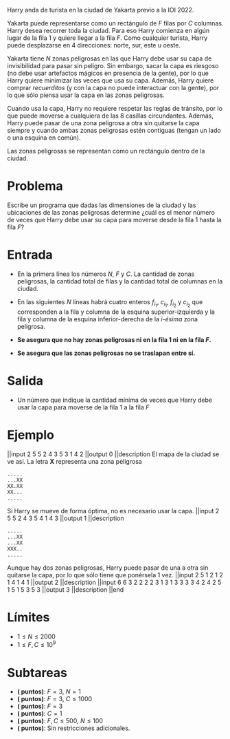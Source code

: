 Harry anda de turista en la ciudad de Yakarta previo a la IOI 2022.

Yakarta puede representarse como un rectángulo de $F$ filas por $C$ columnas. Harry desea recorrer toda la ciudad. Para eso Harry comienza en algún lugar de la fila $1$ y quiere llegar a la fila $F$. Como cualquier turista, Harry puede desplazarse en 4 direcciones: norte, sur, este u oeste.

Yakarta tiene $N$ zonas peligrosas en las que Harry debe usar su capa de invisibilidad para pasar sin peligro. Sin embargo, sacar la capa es riesgoso (no debe usar artefactos mágicos en presencia de la gente), por lo que Harry quiere minimizar las veces que usa su capa. Además, Harry quiere comprar _recuerditos_ (y con la capa no puede interactuar con la gente), por lo que sólo piensa usar la capa en las zonas peligrosas.

Cuando usa la capa, Harry no requiere respetar las reglas de tránsito, por lo que puede moverse a cualquiera de las 8 casillas circundantes. Además, Harry puede pasar de una zona peligrosa a otra sin quitarse la capa siempre y cuando ambas zonas peligrosas estén contiguas (tengan un lado o una esquina en común).

Las zonas peligrosas se representan como un rectángulo dentro de la ciudad.

# Problema

Escribe un programa que dadas las dimensiones de la ciudad y las ubicaciones de las zonas peligrosas determine ¿cuál es el menor número de veces que Harry debe usar su capa para moverse desde la fila $1$ hasta la fila $F$?

# Entrada

- En la primera línea los números $N$, $F$ y $C$. La cantidad de zonas peligrosas, la cantidad total de filas y la cantidad total de columnas en la ciudad.
- En las siguientes $N$ líneas habrá cuatro enteros $f_{i_1}$, $c_{i_1}$, $f_{i_2}$ y $c_{i_2}$ que corresponden a la fila y columna de la esquina superior-izquierda y la fila y columna de la esquina inferior-derecha de la _i-ésima_ zona peligrosa.

- **Se asegura que no hay zonas peligrosas ni en la fila $1$ ni en la fila $F$.**
- **Se asegura que las zonas peligrosas no se traslapan entre sí.**

# Salida

- Un número que indique la cantidad mínima de veces que Harry debe usar la capa para moverse de la fila $1$ a la fila $F$

# Ejemplo

||input
2 5 5
2 4 3 5
3 1 4 2
||output
0
||description
El mapa de la ciudad se ve así. La letra **X** representa una zona peligrosa

```
.....
...XX
XX.XX
XX...
.....
```

Si Harry se mueve de forma óptima, no es necesario usar la capa.
||input
2 5 5
2 4 3 5
4 1 4 3
||output
1
||description

```
.....
...XX
...XX
XXX..
.....
```

Aunque hay dos zonas peligrosas, Harry puede pasar de una a otra sin quitarse la capa, por lo que sólo tiene que ponérsela $1$ vez.
||input
2 5 1
2 1 2 1
4 1 4 1
||output
2
||description
||input
6 6 3
2 2 2 2
3 1 3 1
3 3 3 3
4 2 4 2
5 1 5 1
5 3 5 3
||output
3
||description
||end

# Límites

- $1 \leq N \leq 2000$
- $1 \leq F, C \leq 10^9$

# Subtareas

- **( puntos)**: $F = 3$, $N = 1$
- **( puntos)**: $F = 3$, $C \leq 1000$
- **( puntos)**: $F = 3$
- **( puntos)**: $C = 1$
- **( puntos)**: $F, C \leq 500$, $N \leq 100$
- **( puntos)**: Sin restricciones adicionales.
